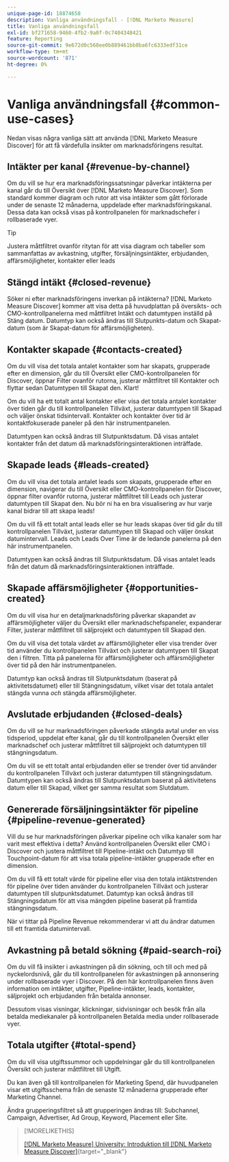 ```yaml
---
unique-page-id: 18874658
description: Vanliga användningsfall - [!DNL Marketo Measure]
title: Vanliga användningsfall
exl-id: bf271658-9460-4fb2-9a0f-0c7404348421
feature: Reporting
source-git-commit: 9e672d0c568ee0b889461bb8ba6fc6333edf31ce
workflow-type: tm+mt
source-wordcount: '871'
ht-degree: 0%

---
```


# Vanliga användningsfall {#common-use-cases}

Nedan visas några vanliga sätt att använda [!DNL Marketo Measure Discover] för att få värdefulla insikter om marknadsföringens resultat.

## Intäkter per kanal {#revenue-by-channel}

Om du vill se hur era marknadsföringssatsningar påverkar intäkterna per kanal går du till Översikt över [!DNL Marketo Measure Discover]. Som standard kommer diagram och rutor att visa intäkter som gått förlorade under de senaste 12 månaderna, uppdelade efter marknadsföringskanal. Dessa data kan också visas på kontrollpanelen för marknadschefer i rollbaserade vyer.

>[!TIP]
>
>Justera måttfiltret ovanför ritytan för att visa diagram och tabeller som sammanfattas av avkastning, utgifter, försäljningsintäkter, erbjudanden, affärsmöjligheter, kontakter eller leads

## Stängd intäkt {#closed-revenue}

Söker ni efter marknadsföringens inverkan på intäkterna? [!DNL Marketo Measure Discover] kommer att visa detta på huvudplattan på översikts- och CMO-kontrollpanelerna med måttfiltret Intäkt och datumtypen inställd på Stäng datum. Datumtyp kan också ändras till Slutpunkts-datum och Skapat-datum (som är Skapat-datum för affärsmöjligheten).

## Kontakter skapade {#contacts-created}

Om du vill visa det totala antalet kontakter som har skapats, grupperade efter en dimension, går du till Översikt eller CMO-kontrollpanelen för Discover, öppnar Filter ovanför rutorna, justerar måttfiltret till Kontakter och flyttar sedan Datumtypen till Skapat den. Klart!

Om du vill ha ett totalt antal kontakter eller visa det totala antalet kontakter över tiden går du till kontrollpanelen Tillväxt, justerar datumtypen till Skapad och väljer önskat tidsintervall. Kontakter och kontakter över tid är kontaktfokuserade paneler på den här instrumentpanelen.

Datumtypen kan också ändras till Slutpunktsdatum. Då visas antalet kontakter från det datum då marknadsföringsinteraktionen inträffade.

## Skapade leads {#leads-created}

Om du vill visa det totala antalet leads som skapats, grupperade efter en dimension, navigerar du till Översikt eller CMO-kontrollpanelen för Discover, öppnar filter ovanför rutorna, justerar måttfiltret till Leads och justerar datumtypen till Skapat den. Nu bör ni ha en bra visualisering av hur varje kanal bidrar till att skapa leads!

Om du vill få ett totalt antal leads eller se hur leads skapas över tid går du till kontrollpanelen Tillväxt, justerar datumtypen till Skapad och väljer önskat datumintervall. Leads och Leads Over Time är de ledande panelerna på den här instrumentpanelen.

Datumtypen kan också ändras till Slutpunktsdatum. Då visas antalet leads från det datum då marknadsföringsinteraktionen inträffade.

## Skapade affärsmöjligheter {#opportunities-created}

Om du vill visa hur en detaljmarknadsföring påverkar skapandet av affärsmöjligheter väljer du Översikt eller marknadschefspaneler, expanderar Filter, justerar måttfiltret till säljprojekt och datumtypen till Skapad den.

Om du vill visa det totala värdet av affärsmöjligheter eller visa trender över tid använder du kontrollpanelen Tillväxt och justerar datumtypen till Skapat den i filtren. Titta på panelerna för affärsmöjligheter och affärsmöjligheter över tid på den här instrumentpanelen.

Datumtyp kan också ändras till Slutpunktsdatum (baserat på aktivitetsdatumet) eller till Stängningsdatum, vilket visar det totala antalet stängda vunna _och_ stängda affärsmöjligheter.

## Avslutade erbjudanden {#closed-deals}

Om du vill se hur marknadsföringen påverkade stängda avtal under en viss tidsperiod, uppdelat efter kanal, går du till kontrollpanelen Översikt eller marknadschef och justerar måttfiltret till säljprojekt och datumtypen till stängningsdatum.

Om du vill se ett totalt antal erbjudanden eller se trender över tid använder du kontrollpanelen Tillväxt och justerar datumtypen till stängningsdatum. Datumtypen kan också ändras till Slutpunktsdatum baserat på aktivitetens datum eller till Skapad, vilket ger samma resultat som Slutdatum.

## Genererade försäljningsintäkter för pipeline {#pipeline-revenue-generated}

Vill du se hur marknadsföringen påverkar pipeline och vilka kanaler som har varit mest effektiva i detta? Använd kontrollpanelen Översikt eller CMO i Discover och justera måttfiltret till Pipeline-intäkt och Datumtyp till Touchpoint-datum för att visa totala pipeline-intäkter grupperade efter en dimension.

Om du vill få ett totalt värde för pipeline eller visa den totala intäktstrenden för pipeline över tiden använder du kontrollpanelen Tillväxt och justerar datumtypen till slutpunktsdatumet. Datumtyp kan också ändras till Stängningsdatum för att visa mängden pipeline baserat på framtida stängningsdatum.

När vi tittar på Pipeline Revenue rekommenderar vi att du ändrar datumen till ett framtida datumintervall.

## Avkastning på betald sökning {#paid-search-roi}

Om du vill få insikter i avkastningen på din sökning, och till och med på nyckelordsnivå, går du till kontrollpanelen för avkastningen på annonsering under rollbaserade vyer i Discover. På den här kontrollpanelen finns även information om intäkter, utgifter, Pipeline-intäkter, leads, kontakter, säljprojekt och erbjudanden från betalda annonser.

Dessutom visas visningar, klickningar, sidvisningar och besök från alla betalda mediekanaler på kontrollpanelen Betalda media under rollbaserade vyer.

## Totala utgifter {#total-spend}

Om du vill visa utgiftssummor och uppdelningar går du till kontrollpanelen Översikt och justerar måttfiltret till Utgift.

Du kan även gå till kontrollpanelen för Marketing Spend, där huvudpanelen visar ett utgiftsschema från de senaste 12 månaderna grupperade efter Marketing Channel.

Ändra grupperingsfiltret så att grupperingen ändras till: Subchannel, Campaign, Advertiser, Ad Group, Keyword, Placement eller Site.

>[!MORELIKETHIS]
>
>[[!DNL Marketo Measure] University: Introduktion till [!DNL Marketo Measure Discover]](https://universityonline.marketo.com/courses/bizible-discover/#/page/5c645586a7863a73ad3b23e6){target="_blank"}
